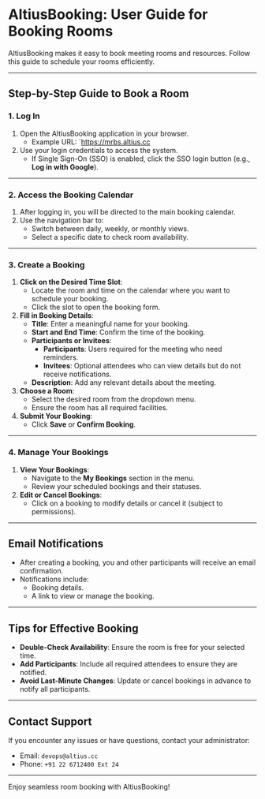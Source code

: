 # AltiusBooking: User Guide for Booking Rooms

AltiusBooking makes it easy to book meeting rooms and resources. Follow this guide to schedule your rooms efficiently.

---

## **Step-by-Step Guide to Book a Room**

### **1. Log In**
1. Open the AltiusBooking application in your browser.
   - Example URL: `https://mrbs.altius.cc
2. Use your login credentials to access the system.
   - If Single Sign-On (SSO) is enabled, click the SSO login button (e.g., **Log in with Google**).

---

### **2. Access the Booking Calendar**
1. After logging in, you will be directed to the main booking calendar.
2. Use the navigation bar to:
   - Switch between daily, weekly, or monthly views.
   - Select a specific date to check room availability.

---

### **3. Create a Booking**
1. **Click on the Desired Time Slot**:
   - Locate the room and time on the calendar where you want to schedule your booking.
   - Click the slot to open the booking form.
2. **Fill in Booking Details**:
   - **Title**: Enter a meaningful name for your booking.
   - **Start and End Time**: Confirm the time of the booking.
   - **Participants or Invitees**:
     - **Participants**: Users required for the meeting who need reminders.
     - **Invitees**: Optional attendees who can view details but do not receive notifications.
   - **Description**: Add any relevant details about the meeting.
3. **Choose a Room**:
   - Select the desired room from the dropdown menu.
   - Ensure the room has all required facilities.
4. **Submit Your Booking**:
   - Click **Save** or **Confirm Booking**.

---

### **4. Manage Your Bookings**
1. **View Your Bookings**:
   - Navigate to the **My Bookings** section in the menu.
   - Review your scheduled bookings and their statuses.
2. **Edit or Cancel Bookings**:
   - Click on a booking to modify details or cancel it (subject to permissions).

---

## **Email Notifications**
- After creating a booking, you and other participants will receive an email confirmation.
- Notifications include:
  - Booking details.
  - A link to view or manage the booking.

---

## **Tips for Effective Booking**
- **Double-Check Availability**: Ensure the room is free for your selected time.
- **Add Participants**: Include all required attendees to ensure they are notified.
- **Avoid Last-Minute Changes**: Update or cancel bookings in advance to notify all participants.

---

## **Contact Support**
If you encounter any issues or have questions, contact your administrator:
- Email: `devops@altius.cc`
- Phone: `+91 22 6712400 Ext 24`

---

Enjoy seamless room booking with AltiusBooking!
